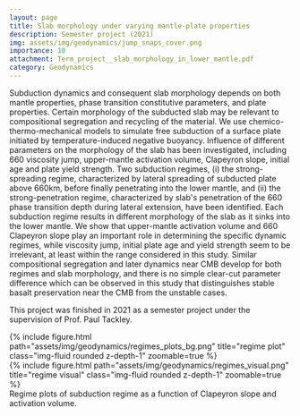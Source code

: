 ```yaml
---
layout: page
title: Slab morphology under varying mantle-plate properties
description: Semester project (2021)
img: assets/img/geodynamics/jump_snaps_cover.png
importance: 10
attachment: Term_project__slab_morphology_in_lower_mantle.pdf
category: Geodynamics
---
```


Subduction dynamics and consequent slab morphology depends on both mantle properties, phase transition constitutive parameters, and plate properties. Certain morphology of the subducted slab may be relevant to compositional segregation and recycling of the material. We use chemico-thermo-mechanical models to simulate free subduction of a surface plate initiated by temperature-induced negative buoyancy. Influence of different parameters on the morphology of the slab has been investigated, including 660 viscosity jump, upper-mantle activation volume, Clapeyron slope, initial age and plate yield strength. Two subduction regimes, (i) the strong-spreading regime, characterized by lateral spreading of subducted plate above 660km, before finally penetrating into the lower mantle, and (ii) the strong-penetration regime, characterized by slab's penetration of the 660 phase transition depth during lateral extension, have been identified. Each subduction regime results in different morphology of the slab as it sinks into the lower mantle. We show that upper-mantle activation volume and 660 Clapeyron slope play an important role in determining the specific dynamic regimes, while viscosity jump, initial plate age and yield strength seem to be irrelevant, at least within the range considered in this study. Similar compositional segregation and later dynamics near CMB develop for both regimes and slab morphology, and there is no simple clear-cut parameter difference which can be observed in this study that distinguishes stable basalt preservation near the CMB from the unstable cases.

This project was finished in 2021 as a semester project under the supervision of Prof. Paul Tackley.

<div class="row">
    <div class="col-sm-6 mt-3 mt-md-0">
        {% include figure.html path="assets/img/geodynamics/regimes_plots_bg.png" title="regime plot" class="img-fluid rounded z-depth-1" zoomable=true %}
    </div>
    <div class="col-sm-6 mt-3 mt-md-0">
        {% include figure.html path="assets/img/geodynamics/regimes_visual.png" title="regime visual" class="img-fluid rounded z-depth-1" zoomable=true %}
    </div>
</div>
<div class="caption">
    Regime plots of subduction regime as a function of Clapeyron slope and activation volume.
</div>

